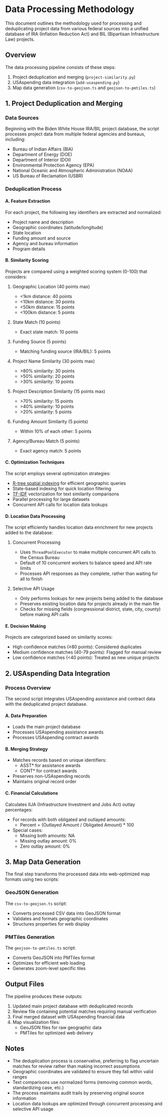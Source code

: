 # Data Processing Methodology

This document outlines the methodology used for processing and deduplicating project data from various federal sources into a unified database of IRA (Inflation Reduction Act) and BIL (Bipartisan Infrastructure Law) projects.

## Overview

The data processing pipeline consists of these steps:
1. Project deduplication and merging (`project-similarity.py`)
2. USAspending data integration (`add-usaspending.py`)
3. Map data generation (`csv-to-geojson.ts` and `geojson-to-pmtiles.ts`)

## 1. Project Deduplication and Merging

### Data Sources
Beginning with the Biden White House IRA/BIL project database, the script processes project data from multiple federal agencies and bureaus, including:
- Bureau of Indian Affairs (BIA)
- Department of Energy (DOE)
- Department of Interior (DOI)
- Environmental Protection Agency (EPA)
- National Oceanic and Atmospheric Administration (NOAA)
- US Bureau of Reclamation (USBR)

### Deduplication Process

#### A. Feature Extraction
For each project, the following key identifiers are extracted and normalized:
- Project name and description
- Geographic coordinates (latitude/longitude)
- State location
- Funding amount and source
- Agency and bureau information
- Program details

#### B. Similarity Scoring
Projects are compared using a weighted scoring system (0-100) that considers:

1. Geographic Location (40 points max)
   - <1km distance: 40 points
   - <10km distance: 30 points
   - <50km distance: 15 points
   - <100km distance: 5 points

2. State Match (10 points)
   - Exact state match: 10 points

3. Funding Source (5 points)
   - Matching funding source (IRA/BIL): 5 points

4. Project Name Similarity (30 points max)
   - \>80% similarity: 30 points
   - \>50% similarity: 20 points
   - \>30% similarity: 10 points

5. Project Description Similarity (15 points max)
   - \>70% similarity: 15 points
   - \>40% similarity: 10 points
   - \>20% similarity: 5 points

6. Funding Amount Similarity (5 points)
   - Within 10% of each other: 5 points

7. Agency/Bureau Match (5 points)
   - Exact agency match: 5 points

#### C. Optimization Techniques
The script employs several optimization strategies:
- [R-tree spatial indexing](https://www.geeksforgeeks.org/introduction-to-r-tree/) for efficient geographic queries
- State-based indexing for quick location filtering
- [TF-IDF](https://www.geeksforgeeks.org/understanding-tf-idf-term-frequency-inverse-document-frequency/) vectorization for text similarity comparisons
- Parallel processing for large datasets
- Concurrent API calls for location data lookups

#### D. Location Data Processing
The script efficiently handles location data enrichment for new projects added to the database:

1. Concurrent Processing
   - Uses `ThreadPoolExecutor` to make multiple concurrent API calls to the Census Bureau
   - Default of 10 concurrent workers to balance speed and API rate limits
   - Processes API responses as they complete, rather than waiting for all to finish

2. Selective API Usage
   - Only performs lookups for new projects being added to the database
   - Preserves existing location data for projects already in the main file
   - Checks for missing fields (congressional district, state, city, county) before making API calls

#### E. Decision Making
Projects are categorized based on similarity scores:
- High confidence matches (≥80 points): Considered duplicates
- Medium confidence matches (40-79 points): Flagged for manual review
- Low confidence matches (<40 points): Treated as new unique projects

## 2. USAspending Data Integration

### Process Overview
The second script integrates USAspending assistance and contract data with the deduplicated project database.

#### A. Data Preparation
- Loads the main project database
- Processes USAspending assistance awards
- Processes USAspending contract awards

#### B. Merging Strategy
- Matches records based on unique identifiers:
  - ASST* for assistance awards
  - CONT* for contract awards
- Preserves non-USAspending records
- Maintains original record order

#### C. Financial Calculations
Calculates IIJA (Infrastructure Investment and Jobs Act) outlay percentages:
- For records with both obligated and outlayed amounts:
  - Percent = (Outlayed Amount / Obligated Amount) * 100
- Special cases:
  - Missing both amounts: NA
  - Missing outlay amount: 0%
  - Zero outlay amount: 0%

## 3. Map Data Generation

The final step transforms the processed data into web-optimized map formats using two scripts:

### GeoJSON Generation
The `csv-to-geojson.ts` script:
- Converts processed CSV data into GeoJSON format
- Validates and formats geographic coordinates
- Structures properties for web display

### PMTiles Generation
The `geojson-to-pmtiles.ts` script:
- Converts GeoJSON into PMTiles format
- Optimizes for efficient web loading
- Generates zoom-level specific tiles

## Output Files

The pipeline produces these outputs:
1. Updated main project database with deduplicated records
2. Review file containing potential matches requiring manual verification
3. Final merged dataset with USAspending financial data
4. Map visualization files:
   - GeoJSON files for raw geographic data
   - PMTiles for optimized web delivery

## Notes

- The deduplication process is conservative, preferring to flag uncertain matches for review rather than making incorrect assumptions
- Geographic coordinates are validated to ensure they fall within valid ranges
- Text comparisons use normalized forms (removing common words, standardizing case, etc.)
- The process maintains audit trails by preserving original source information
- Location data lookups are optimized through concurrent processing and selective API usage 